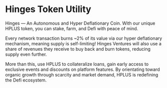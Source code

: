 # Hinges Token Utility


Hinges — An Autonomous and Hyper Deflationary Coin. With our unique HPLUS token, you can stake, farm, and Defi with peace of mind.

Every network transaction burns ~2% of its value via our hyper deflationary mechanism, meaning supply is self-limiting! Hinges Ventures will also use a share of revenues they receive to buy back and burn tokens, reducing supply even further.

More than this, use HPLUS to collateralize loans, gain early access to exclusive events and discounts on platform features. By orientating toward organic growth through scarcity and market demand, HPLUS is redefining the Defi ecosystem.